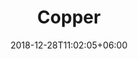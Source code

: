 ---
title: "Copper"
premium: true
date: 2018-12-28T11:02:05+06:00 
# type don't remove or customize
type : "docs"
---